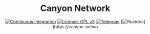 <div align="center">
  <h1>Canyon Network</h1>

[![Continuous integration](https://github.com/canyon-network/canyon/actions/workflows/ci.yml/badge.svg)](https://github.com/canyon-network/canyon/actions/workflows/ci.yml)
[![License: GPL v3](https://img.shields.io/badge/License-GPL%20v3-blue.svg)](http://www.gnu.org/licenses/gpl-3.0)
[![Telegram](https://img.shields.io/badge/Telegram-gray?logo=telegram)](https://t.me/CanyonNetwork)
[![Rustdoc](https://img.shields.io/badge/Rustdoc-blue?logo=rust)](https://canyon-netwo